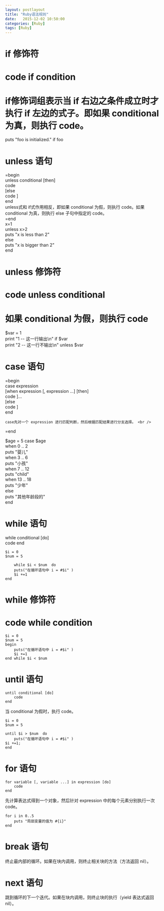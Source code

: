 ```yaml
---
layout: postlayout
title: "Ruby语法规则"
date:   2015-12-02 10:50:00 
categories: [Ruby]
tags: [Ruby]
---
```


# if 修饰符  
# code if condition <br />
# if修饰词组表示当 if 右边之条件成立时才执行 if 左边的式子。即如果 conditional 为真，则执行 code。 <br />
puts "foo is initialized." if foo <br />


# unless 语句
=begin <br />
unless conditional [then] <br />
   code <br />
[else <br />
   code ] <br />
end <br />
unless式和 if式作用相反，即如果 conditional 为假，则执行 code。如果 conditional 为真，则执行 else 子句中指定的 code。 <br />
=end <br />
x=1 <br />
unless x>2 <br />
	puts "x is less than 2" <br />
else <br />
	puts "x is bigger than 2" <br />
end <br />


# unless 修饰符 <br />
# code unless conditional <br />
# 如果 conditional 为假，则执行 code <br />
$var =  1 <br />
print "1 -- 这一行输出\n" if $var <br />
print "2 -- 这一行不输出\n" unless $var <br />


# case 语句
=begin <br />
	case expression <br />
	[when expression [, expression ...] [then] <br />
		code ]... <br />
	[else <br />
		code ] <br />
	end <br />

	case先对一个 expression 进行匹配判断，然后根据匹配结果进行分支选择。 <br />
=end <br />

$age =  5
case $age <br />
when 0 .. 2 <br />
    puts "婴儿" <br />
when 3 .. 6 <br />
    puts "小孩" <br />
when 7 .. 12 <br />
    puts "child" <br />
when 13 .. 18 <br />
    puts "少年" <br />
else <br />
    puts "其他年龄段的" <br />
end <br />

# while 语句
while conditional [do] <br />
   code
end

	$i = 0
	$num = 5

		while $i < $num  do
		puts("在循环语句中 i = #$i" )
		$i +=1
	end

# while 修饰符
# code while condition

	$i = 0
	$num = 5
	begin
		puts("在循环语句中 i = #$i" )
		$i +=1
	end while $i < $num


# until 语句
	
	until conditional [do]
		code
	end

当 conditional 为假时，执行 code。
	
	$i = 0
	$num = 5
	
	until $i > $num  do
		puts("在循环语句中 i = #$i" )
	$i +=1;
	end

# for 语句

	for variable [, variable ...] in expression [do]
		code
	end
	
先计算表达式得到一个对象，然后针对 expression 中的每个元素分别执行一次 code。

	for i in 0..5
		puts "局部变量的值为 #{i}"
	end
	
# break 语句
终止最内部的循环。如果在块内调用，则终止相关块的方法（方法返回 nil）。

# next 语句
跳到循环的下一个迭代。如果在块内调用，则终止块的执行（yield 表达式返回 nil）。